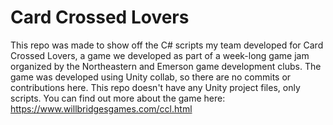 # Card Crossed Lovers

This repo was made to show off the C# scripts my team developed for Card Crossed Lovers, a game we developed as part of a week-long game jam organized by the Northeastern and Emerson game development clubs. The game was developed using Unity collab, so there are no commits or contributions here. This repo doesn't have any Unity project files, only scripts. You can find out more about the game here: https://www.willbridgesgames.com/ccl.html
